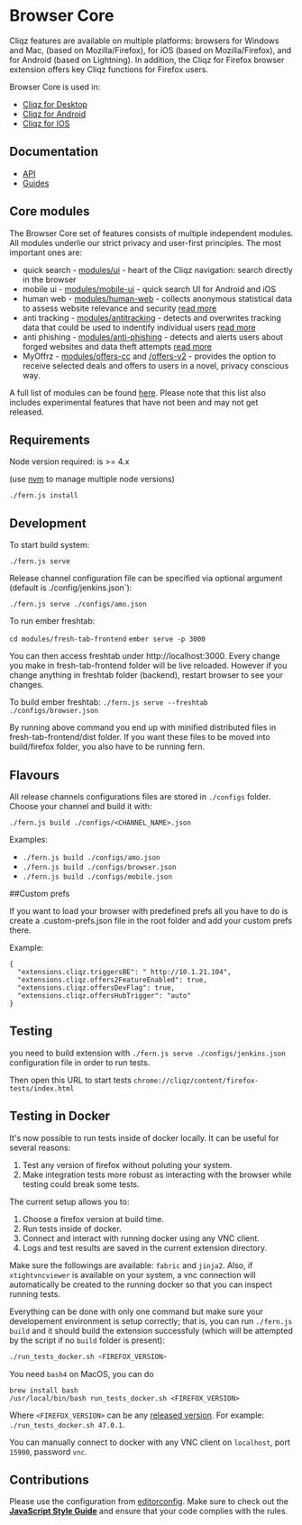 # Browser Core

Cliqz features are available on multiple platforms: browsers for Windows and Mac, (based on Mozilla/Firefox), for iOS (based on Mozilla/Firefox), and for Android (based on Lightning). In addition, the Cliqz for Firefox browser extension offers key Cliqz functions for Firefox users.

Browser Core is used in:

* [Cliqz for Desktop](https://github.com/cliqz-oss/browser-f)
* [Cliqz for Android](https://github.com/cliqz-oss/browser-android)
* [Cliqz for IOS](https://github.com/cliqz-oss/browser-ios)

## Documentation

* [API](http://docs.clyqz.com/browser-core/api/)
* [Guides](http://docs.clyqz.com/browser-core/guides/)

## Core modules

The Browser Core set of features consists of multiple independent modules. All modules underlie our strict privacy and user-first principles. The most important ones are:

* quick search - [modules/ui](modules/ui/sources) - heart of the Cliqz navigation: search directly in the browser
* mobile ui - [modules/mobile-ui](modules/mobile-ui) - quick search UI for Android and iOS
* human web - [modules/human-web](modules/human-web/) - collects anonymous statistical data to assess website relevance and security [read more](https://cliqz.com/en/whycliqz/human-web)
* anti tracking - [modules/antitracking](modules/antitracking) - detects and overwrites tracking data that could be used to indentify individual users [read more](https://cliqz.com/en/whycliqz/anti-tracking)
* anti phishing -  [modules/anti-phishing](modules/anti-phishing) - detects and alerts users about forged websites and data theft attempts [read more](https://cliqz.com/en/whycliqz/anti-phishing)
* MyOffrz - [modules/offers-cc](modules/offers-cc) and [/offers-v2](modules/offers-v2) - provides the option to receive selected deals and offers to users in a novel, privacy conscious way.

A full list of modules can be found [here](https://github.com/cliqz-oss/browser-core/tree/master/modules). Please note that this list also includes experimental features that have not been and may not get released.

## Requirements

Node version required: is >= 4.x

(use  [nvm](https://github.com/creationix/nvm) to manage multiple node versions)

`./fern.js install`

## Development

To start build system:

`./fern.js serve`

Release channel configuration file can be specified via optional argument (default is ./config/jenkins.json`):

`./fern.js serve ./configs/amo.json`

To run ember freshtab:

`cd modules/fresh-tab-frontend`
`ember serve -p 3000`

You can then access freshtab under http://localhost:3000. Every change you make in fresh-tab-frontend folder will be live reloaded. However if you change anything in freshtab folder (backend), restart browser to see your changes.

To build ember freshtab:
`./fern.js serve --freshtab ./configs/browser.json`

By running above command you end up with minified distributed files in fresh-tab-frontend/dist folder. If you want these files to be moved into build/firefox folder, you also have to be running fern.

## Flavours

All release channels configurations files are stored in `./configs` folder. Choose your channel and build it with:

`./fern.js build ./configs/<CHANNEL_NAME>.json`

Examples:
* `./fern.js build ./configs/amo.json`
* `./fern.js build ./configs/browser.json`
* `./fern.js build ./configs/mobile.json`

##Custom prefs

If you want to load your browser with predefined prefs all you have to do is create a .custom-prefs.json file in the root folder and add your custom prefs there. 

Example:
```
{
  "extensions.cliqz.triggersBE": " http://10.1.21.104",
  "extensions.cliqz.offers2FeatureEnabled": true,
  "extensions.cliqz.offersDevFlag": true,
  "extensions.cliqz.offersHubTrigger": "auto"
}
```

## Testing

you need to build extension with `./fern.js serve ./configs/jenkins.json` configuration file in order to run tests.

Then open this URL to start tests `chrome://cliqz/content/firefox-tests/index.html`

## Testing in Docker

It's now possible to run tests inside of docker locally. It can be useful for several reasons:

1. Test any version of firefox without poluting your system.
2. Make integration tests more robust as interacting with the browser while testing could break some tests.

The current setup allows you to:

1. Choose a firefox version at build time.
2. Run tests inside of docker.
3. Connect and interact with running docker using any VNC client.
4. Logs and test results are saved in the current extension directory.

Make sure the followings are available: `fabric` and `jinja2`.
Also, if `xtightvncviewer` is available on your system, a vnc connection will
automatically be created to the running docker so that you can inspect running tests.

Everything can be done with only one command but make sure your developement
environment is setup correctly; that is, you can run `./fern.js build` and it
should build the extension successfuly (which will be attempted by the script
if no `build` folder is present):

```sh
./run_tests_docker.sh <FIREFOX_VERSION>
```

You need `bash4` on MacOS, you can do
```
brew install bash
/usr/local/bin/bash run_tests_docker.sh <FIREFOX_VERSION>
```

Where `<FIREFOX_VERSION>` can be any [released version](https://ftp.mozilla.org/pub/firefox/releases/). For example: `./run_tests_docker.sh 47.0.1`.

You can manually connect to docker with any VNC client on `localhost`, port `15900`, password `vnc`.

## Contributions

Please use the configuration from [editorconfig](/.editorconfig).
Make sure to check out the [**JavaScript Style Guide**](https://github.com/cliqz/js-style-guide) and ensure that your code complies with the rules.
